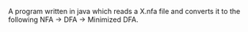 A program written in java which reads a X.nfa file and converts it to the following NFA -> DFA -> Minimized DFA.
